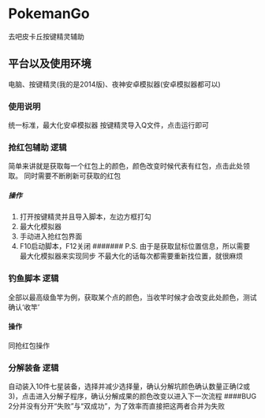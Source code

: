 # PokemanGo
去吧皮卡丘按键精灵辅助
## 平台以及使用环境
电脑、按键精灵(我的是2014版)、夜神安卓模拟器(安卓模拟器都可以)
### 使用说明
统一标准，最大化安卓模拟器
按键精灵导入Q文件，点击运行即可
### 抢红包辅助 逻辑
简单来讲就是获取每一个红包上的颜色，颜色改变时候代表有红包，点击此处领取。
同时需要不断刷新可获取的红包
##### 操作 
1.	打开按键精灵并且导入脚本，左边方框打勾
2.	最大化模拟器
3.	手动进入抢红包界面
4.	F10启动脚本，F12关闭
####### P.S. 由于是获取鼠标位置信息，所以需要最大化模拟器来实现同步
不最大化的话每次都需要重新找位置，就很麻烦

### 钓鱼脚本 逻辑
全部以最高级鱼竿为例，获取某个点的颜色，当收竿时候才会改变此处颜色，测试确认‘收竿’
#### 操作
同抢红包操作

### 分解装备 逻辑
自动装入10件七星装备，选择并减少选择量，确认分解坑颜色确认数量正确(2或3)，点击进入分解子程序，确认分解成果的颜色改变以进入下一次流程
####BUG
2分并没有分开“失败”与“双成功”，为了效率而直接把这两者合并为失败
